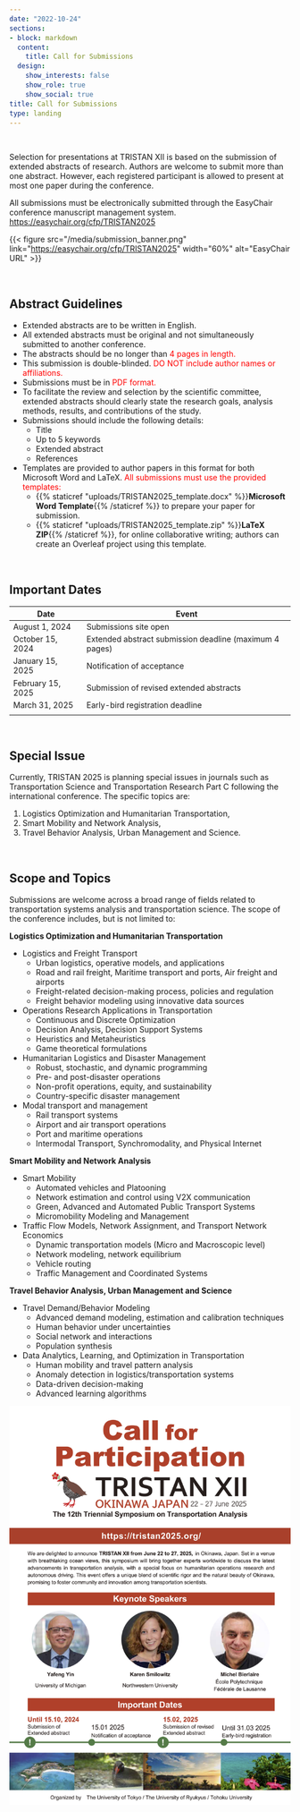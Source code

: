 ```yaml
---
date: "2022-10-24"
sections:
- block: markdown
  content:
    title: Call for Submissions
  design:
    show_interests: false
    show_role: true
    show_social: true
title: Call for Submissions
type: landing
---
```


<br>

<!-- Please see below for a list of topics. -->
Selection for presentations at TRISTAN XII is based on the submission of extended abstracts of research.
Authors are welcome to submit more than one abstract. 
However, each registered participant is allowed to present at most one paper during the conference.

All submissions must be electronically submitted through the EasyChair conference manuscript management system.
https://easychair.org/cfp/TRISTAN2025

{{< figure src="/media/submission_banner.png" link="https://easychair.org/cfp/TRISTAN2025" width="60%" alt="EasyChair URL" >}}


<br>

## Abstract Guidelines

<ul>
<li>Extended abstracts are to be written in English.</li>
<li>All extended abstracts must be original and not simultaneously submitted to another conference.</li>
<li>The abstracts should be no longer than <span style="color: red; ">4 pages in length.</span></li>
<li>This submission is double-blinded. <span style="color: red; ">DO NOT include author names or affiliations.</span></li>
<li>Submissions must be in <span style="color: red; ">PDF format.</span></li>
<li>To facilitate the review and selection by the scientific committee, extended abstracts should clearly state the research goals, analysis methods, results, and contributions of the study.</li>

<li>Submissions should include the following details:
<ul>
  <li>Title</li>
  <li>Up to 5 keywords</li>
  <li>Extended abstract</li>
  <li>References</li>
</ul>
</li>
<li>Templates are provided to author papers in this format for both Microsoft Word and LaTeX.
<span style="color: red; ">All submissions must use the provided templates:</span>
<ul>
    <li>{{% staticref "uploads/TRISTAN2025_template.docx" %}}<strong>Microsoft Word Template</strong>{{% /staticref %}} to prepare your paper for submission.</li>
    <li>{{% staticref "uploads/TRISTAN2025_template.zip" %}}<strong>LaTeX ZIP</strong>{{% /staticref %}}, for online collaborative writing; authors can create an Overleaf project using this template.</li>
</ul>
</li>
</ul>

<br>


## Important Dates

| Date | Event |
| ------------------| ------------------------------ |
| August 1, 2024 | Submissions site open | 
| October 15, 2024 | Extended abstract submission deadline (maximum 4 pages) |
| January 15, 2025 | Notification of acceptance | 
| February 15, 2025 | Submission of revised extended abstracts |
| March 31, 2025 | Early-bird registration deadline | 
|||

<br>

## Special Issue
Currently, TRISTAN 2025 is planning special issues in journals such as Transportation Science and Transportation Research Part C following the international conference. 
The specific topics are: 
1. Logistics Optimization and Humanitarian Transportation, 
2. Smart Mobility and Network Analysis, 
3. Travel Behavior Analysis, Urban Management and Science.

<br>

## Scope and Topics
Submissions are welcome across a broad range of fields related to transportation systems analysis and transportation science. The scope of the conference includes, but is not limited to:

**Logistics Optimization and Humanitarian Transportation**
- Logistics and Freight Transport
  - Urban logistics, operative models, and applications
  - Road and rail freight, Maritime transport and ports, Air freight and airports
  - Freight-related decision-making process, policies and regulation
  - Freight behavior modeling using innovative data sources
- Operations Research Applications in Transportation
  - Continuous and Discrete Optimization
  - Decision Analysis, Decision Support Systems
  - Heuristics and Metaheuristics
  - Game theoretical formulations
- Humanitarian Logistics and Disaster Management
  - Robust, stochastic, and dynamic programming
  - Pre- and post-disaster operations
  - Non-profit operations, equity, and sustainability
  - Country-specific disaster management
- Modal transport  and management
  - Rail transport systems
  - Airport and air transport operations
  - Port and maritime operations
  - Intermodal Transport, Synchromodality, and Physical Internet
  

**Smart Mobility and Network Analysis**
- Smart Mobility
  - Automated vehicles and Platooning
  - Network estimation and control using V2X communication
  - Green, Advanced and Automated Public Transport Systems
  - Micromobility Modeling and Management
- Traffic Flow Models, Network Assignment, and Transport Network Economics
  - Dynamic transportation models (Micro and Macroscopic level)
  - Network modeling, network equilibrium
  - Vehicle routing
  - Traffic Management and Coordinated Systems
  

**Travel Behavior Analysis, Urban Management and Science**
- Travel Demand/Behavior Modeling
  - Advanced demand modeling, estimation and calibration techniques
  - Human behavior under uncertainties
  - Social network and interactions
  - Population synthesis
- Data Analytics, Learning, and Optimization in Transportation
  - Human mobility and travel pattern analysis
  - Anomaly detection in logistics/transportation systems
  - Data-driven decision-making
  - Advanced learning algorithms
  


![](TRISTAN2025_flyer_v3.jpg)
<!-- ![](ishigaki.jpg) --->